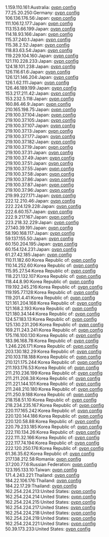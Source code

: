 1.159.110.161:Australia: [ovpn config](vpn/1_159_110_161.ovpn)  
77.25.20.250:Germany: [ovpn config](vpn/77_25_20_250.ovpn)  
106.136.176.56:Japan: [ovpn config](vpn/106_136_176_56.ovpn)  
111.106.12.177:Japan: [ovpn config](vpn/111_106_12_177.ovpn)  
113.153.66.199:Japan: [ovpn config](vpn/113_153_66_199.ovpn)  
114.18.93.166:Japan: [ovpn config](vpn/114_18_93_166.ovpn)  
115.37.240.1:Japan: [ovpn config](vpn/115_37_240_1.ovpn)  
115.38.2.52:Japan: [ovpn config](vpn/115_38_2_52.ovpn)  
118.83.63.54:Japan: [ovpn config](vpn/118_83_63_54.ovpn)  
119.229.104.160:Japan: [ovpn config](vpn/119_229_104_160.ovpn)  
121.110.228.233:Japan: [ovpn config](vpn/121_110_228_233.ovpn)  
124.18.101.238:Japan: [ovpn config](vpn/124_18_101_238.ovpn)  
126.116.61.6:Japan: [ovpn config](vpn/126_116_61_6.ovpn)  
126.121.146.204:Japan: [ovpn config](vpn/126_121_146_204.ovpn)  
126.1.62.111:Japan: [ovpn config](vpn/126_1_62_111.ovpn)  
126.46.189.199:Japan: [ovpn config](vpn/126_46_189_199.ovpn)  
153.217.211.42:Japan: [ovpn config](vpn/153_217_211_42.ovpn)  
153.232.5.118:Japan: [ovpn config](vpn/153_232_5_118.ovpn)  
160.86.46.9:Japan: [ovpn config](vpn/160_86_46_9.ovpn)  
210.165.198.75:Japan: [ovpn config](vpn/210_165_198_75.ovpn)  
219.100.37.104:Japan: [ovpn config](vpn/219_100_37_104.ovpn)  
219.100.37.105:Japan: [ovpn config](vpn/219_100_37_105.ovpn)  
219.100.37.107:Japan: [ovpn config](vpn/219_100_37_107.ovpn)  
219.100.37.13:Japan: [ovpn config](vpn/219_100_37_13.ovpn)  
219.100.37.177:Japan: [ovpn config](vpn/219_100_37_177.ovpn)  
219.100.37.182:Japan: [ovpn config](vpn/219_100_37_182.ovpn)  
219.100.37.19:Japan: [ovpn config](vpn/219_100_37_19.ovpn)  
219.100.37.31:Japan: [ovpn config](vpn/219_100_37_31.ovpn)  
219.100.37.49:Japan: [ovpn config](vpn/219_100_37_49.ovpn)  
219.100.37.51:Japan: [ovpn config](vpn/219_100_37_51.ovpn)  
219.100.37.55:Japan: [ovpn config](vpn/219_100_37_55.ovpn)  
219.100.37.58:Japan: [ovpn config](vpn/219_100_37_58.ovpn)  
219.100.37.86:Japan: [ovpn config](vpn/219_100_37_86.ovpn)  
219.100.37.87:Japan: [ovpn config](vpn/219_100_37_87.ovpn)  
219.100.37.96:Japan: [ovpn config](vpn/219_100_37_96.ovpn)  
219.99.227.171:Japan: [ovpn config](vpn/219_99_227_171.ovpn)  
222.12.210.46:Japan: [ovpn config](vpn/222_12_210_46.ovpn)  
222.224.129.228:Japan: [ovpn config](vpn/222_224_129_228.ovpn)  
222.6.60.157:Japan: [ovpn config](vpn/222_6_60_157.ovpn)  
222.9.217.167:Japan: [ovpn config](vpn/222_9_217_167.ovpn)  
223.218.32.229:Japan: [ovpn config](vpn/223_218_32_229.ovpn)  
27.140.39.191:Japan: [ovpn config](vpn/27_140_39_191.ovpn)  
58.190.168.117:Japan: [ovpn config](vpn/58_190_168_117.ovpn)  
59.137.155.50:Japan: [ovpn config](vpn/59_137_155_50.ovpn)  
60.150.204.195:Japan: [ovpn config](vpn/60_150_204_195.ovpn)  
60.154.124.231:Japan: [ovpn config](vpn/60_154_124_231.ovpn)  
61.27.42.185:Japan: [ovpn config](vpn/61_27_42_185.ovpn)  
110.11.182.60:Korea Republic of: [ovpn config](vpn/110_11_182_60.ovpn)  
110.14.252.60:Korea Republic of: [ovpn config](vpn/110_14_252_60.ovpn)  
115.95.27.54:Korea Republic of: [ovpn config](vpn/115_95_27_54.ovpn)  
118.221.132.107:Korea Republic of: [ovpn config](vpn/118_221_132_107.ovpn)  
118.44.8.90:Korea Republic of: [ovpn config](vpn/118_44_8_90.ovpn)  
119.192.245.216:Korea Republic of: [ovpn config](vpn/119_192_245_216.ovpn)  
119.195.77.128:Korea Republic of: [ovpn config](vpn/119_195_77_128.ovpn)  
119.201.4.41:Korea Republic of: [ovpn config](vpn/119_201_4_41.ovpn)  
121.161.204.168:Korea Republic of: [ovpn config](vpn/121_161_204_168.ovpn)  
121.168.2.193:Korea Republic of: [ovpn config](vpn/121_168_2_193.ovpn)  
121.180.34.144:Korea Republic of: [ovpn config](vpn/121_180_34_144.ovpn)  
124.57.183.13:Korea Republic of: [ovpn config](vpn/124_57_183_13.ovpn)  
125.130.231.206:Korea Republic of: [ovpn config](vpn/125_130_231_206.ovpn)  
169.211.243.241:Korea Republic of: [ovpn config](vpn/169_211_243_241.ovpn)  
175.116.100.130:Korea Republic of: [ovpn config](vpn/175_116_100_130.ovpn)  
183.96.168.78:Korea Republic of: [ovpn config](vpn/183_96_168_78.ovpn)  
1.246.226.171:Korea Republic of: [ovpn config](vpn/1_246_226_171.ovpn)  
203.130.182.29:Korea Republic of: [ovpn config](vpn/203_130_182_29.ovpn)  
210.103.118.188:Korea Republic of: [ovpn config](vpn/210_103_118_188.ovpn)  
210.121.175.244:Korea Republic of: [ovpn config](vpn/210_121_175_244.ovpn)  
211.193.176.53:Korea Republic of: [ovpn config](vpn/211_193_176_53.ovpn)  
211.210.236.199:Korea Republic of: [ovpn config](vpn/211_210_236_199.ovpn)  
211.211.208.38:Korea Republic of: [ovpn config](vpn/211_211_208_38.ovpn)  
211.221.144.101:Korea Republic of: [ovpn config](vpn/211_221_144_101.ovpn)  
211.248.210.180:Korea Republic of: [ovpn config](vpn/211_248_210_180.ovpn)  
211.250.9.188:Korea Republic of: [ovpn config](vpn/211_250_9_188.ovpn)  
218.158.51.10:Korea Republic of: [ovpn config](vpn/218_158_51_10.ovpn)  
218.234.235.167:Korea Republic of: [ovpn config](vpn/218_234_235_167.ovpn)  
220.117.165.242:Korea Republic of: [ovpn config](vpn/220_117_165_242.ovpn)  
220.120.144.186:Korea Republic of: [ovpn config](vpn/220_120_144_186.ovpn)  
220.120.58.88:Korea Republic of: [ovpn config](vpn/220_120_58_88.ovpn)  
220.79.233.185:Korea Republic of: [ovpn config](vpn/220_79_233_185.ovpn)  
222.110.134.26:Korea Republic of: [ovpn config](vpn/222_110_134_26.ovpn)  
222.111.32.166:Korea Republic of: [ovpn config](vpn/222_111_32_166.ovpn)  
222.117.74.194:Korea Republic of: [ovpn config](vpn/222_117_74_194.ovpn)  
222.120.250.176:Korea Republic of: [ovpn config](vpn/222_120_250_176.ovpn)  
61.36.35.62:Korea Republic of: [ovpn config](vpn/61_36_35_62.ovpn)  
217.138.212.58:Romania: [ovpn config](vpn/217_138_212_58.ovpn)  
37.200.77.6:Russian Federation: [ovpn config](vpn/37_200_77_6.ovpn)  
123.195.133.10:Taiwan: [ovpn config](vpn/123_195_133_10.ovpn)  
171.4.243.221:Thailand: [ovpn config](vpn/171_4_243_221.ovpn)  
184.22.106.176:Thailand: [ovpn config](vpn/184_22_106_176.ovpn)  
184.22.17.29:Thailand: [ovpn config](vpn/184_22_17_29.ovpn)  
162.254.224.213:United States: [ovpn config](vpn/162_254_224_213.ovpn)  
162.254.224.214:United States: [ovpn config](vpn/162_254_224_214.ovpn)  
162.254.224.215:United States: [ovpn config](vpn/162_254_224_215.ovpn)  
162.254.224.217:United States: [ovpn config](vpn/162_254_224_217.ovpn)  
162.254.224.218:United States: [ovpn config](vpn/162_254_224_218.ovpn)  
162.254.224.219:United States: [ovpn config](vpn/162_254_224_219.ovpn)  
162.254.224.221:United States: [ovpn config](vpn/162_254_224_221.ovpn)  
50.39.173.233:United States: [ovpn config](vpn/50_39_173_233.ovpn)  
